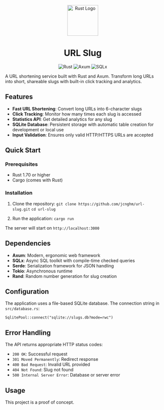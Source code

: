 <div align="center">
  <img src="https://raw.githubusercontent.com/rust-lang/rust-artwork/master/logo/rust-logo-256x256.png" alt="Rust Logo" width="100">

# URL Slug

</div>

<div align="center">

![Rust](https://img.shields.io/badge/Rust-1.70+-orange?logo=rust&logoColor=white)
![Axum](https://img.shields.io/badge/Axum-0.7-blue?logo=rust&logoColor=white)
![SQLx](https://img.shields.io/badge/SQLx-0.7-green?logo=sqlite&logoColor=white)

</div>

A URL shortening service built with Rust and Axum. Transform long URLs into short, shareable slugs with built-in click tracking and analytics.

## Features

- **Fast URL Shortening**: Convert long URLs into 6-character slugs
- **Click Tracking**: Monitor how many times each slug is accessed
- **Statistics API**: Get detailed analytics for any slug
- **SQLite Database**: Persistent storage with automatic table creation for development or local use
- **Input Validation**: Ensures only valid HTTP/HTTPS URLs are accepted

## Quick Start

### Prerequisites

- Rust 1.70 or higher
- Cargo (comes with Rust)

### Installation

1. Clone the repository:
`git clone https://github.com/jcnghm/url-slug.git`
`cd url-slug`

2. Run the application:
`cargo run`

The server will start on `http://localhost:3000`

## Dependencies

- **Axum**: Modern, ergonomic web framework
- **SQLx**: Async SQL toolkit with compile-time checked queries
- **Serde**: Serialization framework for JSON handling
- **Tokio**: Asynchronous runtime
- **Rand**: Random number generation for slug creation

## Configuration

The application uses a file-based SQLite database. The connection string in `src/database.rs`:

`SqlitePool::connect("sqlite://slugs.db?mode=rwc")`

## Error Handling

The API returns appropriate HTTP status codes:

- `200 OK`: Successful request
- `301 Moved Permanently`: Redirect response
- `400 Bad Request`: Invalid URL provided
- `404 Not Found`: Slug not found
- `500 Internal Server Error`: Database or server error

## Usage

This project is a proof of concept.
